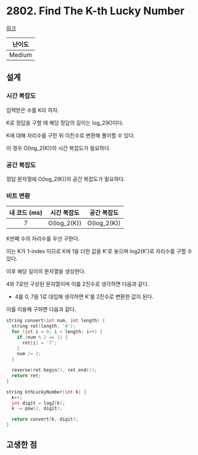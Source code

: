 # 2802. Find The K-th Lucky Number

[링크](https://leetcode.com/problems/find-the-k-th-lucky-number/description/)

| 난이도 |
| :----: |
| Medium |

## 설계

### 시간 복잡도

입력받은 수를 K라 하자.

K로 정답을 구할 때 해당 정답의 길이는 log_2(K)이다.

K에 대해 자리수를 구한 뒤 이진수로 변환해 풀이할 수 있다.

이 경우 O(log_2(K))의 시간 복잡도가 필요하다.

### 공간 복잡도

정답 문자열에 O(log_2(K))의 공간 복잡도가 필요하다.

### 비트 변환

| 내 코드 (ms) | 시간 복잡도 | 공간 복잡도 |
| :----------: | :---------: | :---------: |
|      7       | O(log_2(K)) | O(log_2(K)) |

K번째 수의 자리수를 우선 구한다.

이는 K가 1-index 이므로 K에 1을 더한 값을 K'로 놓으며 log2(K')로 자리수를 구할 수 있다.

이후 해당 길이의 문자열을 생성한다.

4와 7로만 구성된 문자열이며 이를 2진수로 생각하면 다음과 같다.

- 4를 0, 7을 1로 대입해 생각하면 K'를 2진수로 변환한 값이 된다.

이를 이용해 구하면 다음과 같다.

```cpp
string convert(int num, int length) {
  string ret(length, '4');
  for (int i = 0; i < length; i++) {
    if (num % 2 == 1) {
      ret[i] = '7';
    }
    num /= 2;
  }

  reverse(ret.begin(), ret.end());
  return ret;
}

string kthLuckyNumber(int k) {
  k++;
  int digit = log2(k);
  k -= pow(2, digit);

  return convert(k, digit);
}
```

## 고생한 점
